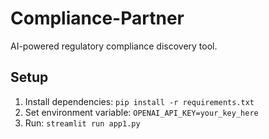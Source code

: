# Compliance-Partner

AI-powered regulatory compliance discovery tool.

## Setup
1. Install dependencies: `pip install -r requirements.txt`
2. Set environment variable: `OPENAI_API_KEY=your_key_here`
3. Run: `streamlit run app1.py`
